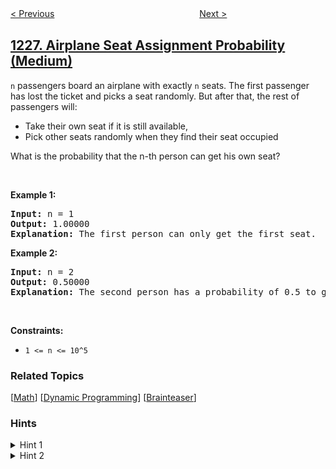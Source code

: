 <!--|This file generated by command(leetcode description); DO NOT EDIT.    |-->
<!--+----------------------------------------------------------------------+-->
<!--|@author    openset <openset.wang@gmail.com>                           |-->
<!--|@link      https://github.com/openset                                 |-->
<!--|@home      https://github.com/tonymontaro/leetcode-hints                        |-->
<!--+----------------------------------------------------------------------+-->

[< Previous](https://github.com/tonymontaro/leetcode-hints/tree/master/problems/the-dining-philosophers "The Dining Philosophers")
　　　　　　　　　　　　　　　　
[Next >](https://github.com/tonymontaro/leetcode-hints/tree/master/problems/missing-number-in-arithmetic-progression "Missing Number In Arithmetic Progression")

## [1227. Airplane Seat Assignment Probability (Medium)](https://leetcode.com/problems/airplane-seat-assignment-probability "")

<p><code data-stringify-type="code">n</code>&nbsp;passengers board an airplane with exactly&nbsp;<code data-stringify-type="code">n</code>&nbsp;seats. The first passenger has lost the ticket and picks a seat randomly. But after that, the rest of passengers will:</p>

<ul>
	<li>Take their own seat if it is still available,&nbsp;</li>
	<li>Pick other seats randomly when they find their seat occupied&nbsp;</li>
</ul>

<p>What is the probability that the n-th person can get his own seat?</p>

<p>&nbsp;</p>
<p><strong>Example 1:</strong></p>

<pre>
<strong>Input:</strong> n = 1
<strong>Output:</strong> 1.00000
<strong>Explanation: </strong>The first person can only get the first seat.</pre>

<p><strong>Example 2:</strong></p>

<pre>
<strong>Input:</strong> n = 2
<strong>Output:</strong> 0.50000
<strong>Explanation: </strong>The second person has a probability of 0.5 to get the second seat (when first person gets the first seat).
</pre>

<p>&nbsp;</p>
<p><strong>Constraints:</strong></p>

<ul>
	<li><code>1 &lt;= n &lt;= 10^5</code></li>
</ul>

### Related Topics
  [[Math](https://github.com/tonymontaro/leetcode-hints/tree/master/tag/math/README.md)]
  [[Dynamic Programming](https://github.com/tonymontaro/leetcode-hints/tree/master/tag/dynamic-programming/README.md)]
  [[Brainteaser](https://github.com/tonymontaro/leetcode-hints/tree/master/tag/brainteaser/README.md)]

### Hints
<details>
<summary>Hint 1</summary>
Use dynamic programming, dp[i] indicates the probability that the i-th person can get his seat when there're i persons in total. It's okay to start with O(n^2) solution and then optimize it.
</details>

<details>
<summary>Hint 2</summary>
Try to find the regular pattern of the result.
</details>
